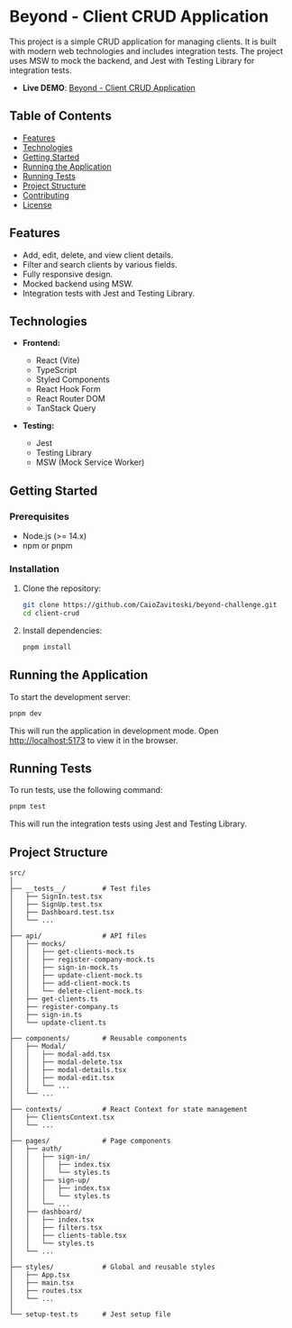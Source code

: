 # Beyond - Client CRUD Application

This project is a simple CRUD application for managing clients. It is built with modern web technologies and includes integration tests. The project uses MSW to mock the backend, and Jest with Testing Library for integration tests.

- **Live DEMO**: [Beyond - Client CRUD Application](https://beyond-challenge-six.vercel.app/)

## Table of Contents

- [Features](#features)
- [Technologies](#technologies)
- [Getting Started](#getting-started)
- [Running the Application](#running-the-application)
- [Running Tests](#running-tests)
- [Project Structure](#project-structure)
- [Contributing](#contributing)
- [License](#license)

## Features

- Add, edit, delete, and view client details.
- Filter and search clients by various fields.
- Fully responsive design.
- Mocked backend using MSW.
- Integration tests with Jest and Testing Library.

## Technologies

- **Frontend:**
  - React (Vite)
  - TypeScript
  - Styled Components
  - React Hook Form
  - React Router DOM
  - TanStack Query

- **Testing:**
  - Jest
  - Testing Library
  - MSW (Mock Service Worker)

## Getting Started

### Prerequisites

- Node.js (>= 14.x)
- npm or pnpm

### Installation

1. Clone the repository:

   ```sh
   git clone https://github.com/CaioZavitoski/beyond-challenge.git
   cd client-crud
   ```

2. Install dependencies:

   ```sh
   pnpm install
   ```

## Running the Application

To start the development server:

```sh
pnpm dev
```

This will run the application in development mode. Open [http://localhost:5173](http://localhost:5173) to view it in the browser.

## Running Tests

To run tests, use the following command:

```sh
pnpm test
```

This will run the integration tests using Jest and Testing Library.

## Project Structure

```
src/
│
├── __tests__/         # Test files
│   ├── SignIn.test.tsx
│   ├── SignUp.test.tsx
│   ├── Dashboard.test.tsx
│   └── ...
│
├── api/               # API files
│   ├── mocks/
│   │   ├── get-clients-mock.ts
│   │   ├── register-company-mock.ts
│   │   ├── sign-in-mock.ts
│   │   ├── update-client-mock.ts
│   │   ├── add-client-mock.ts
│   │   └── delete-client-mock.ts
│   ├── get-clients.ts
│   ├── register-company.ts
│   ├── sign-in.ts
│   └── update-client.ts
│
├── components/        # Reusable components
│   ├── Modal/
│   │   ├── modal-add.tsx
│   │   ├── modal-delete.tsx
│   │   ├── modal-details.tsx
│   │   ├── modal-edit.tsx
│   │   └── ...
│   └── ...
│
├── contexts/          # React Context for state management
│   ├── ClientsContext.tsx
│   └── ...
│
├── pages/             # Page components
│   ├── auth/
│   │   ├── sign-in/
│   │   │   ├── index.tsx
│   │   │   └── styles.ts
│   │   ├── sign-up/
│   │   │   ├── index.tsx
│   │   │   └── styles.ts
│   │   └── ...
│   ├── dashboard/
│   │   ├── index.tsx
│   │   ├── filters.tsx
│   │   ├── clients-table.tsx
│   │   └── styles.ts
│   └── ...
│
├── styles/            # Global and reusable styles
│   ├── App.tsx
│   ├── main.tsx
│   ├── routes.tsx
│   └── ...
│
└── setup-test.ts      # Jest setup file
```

